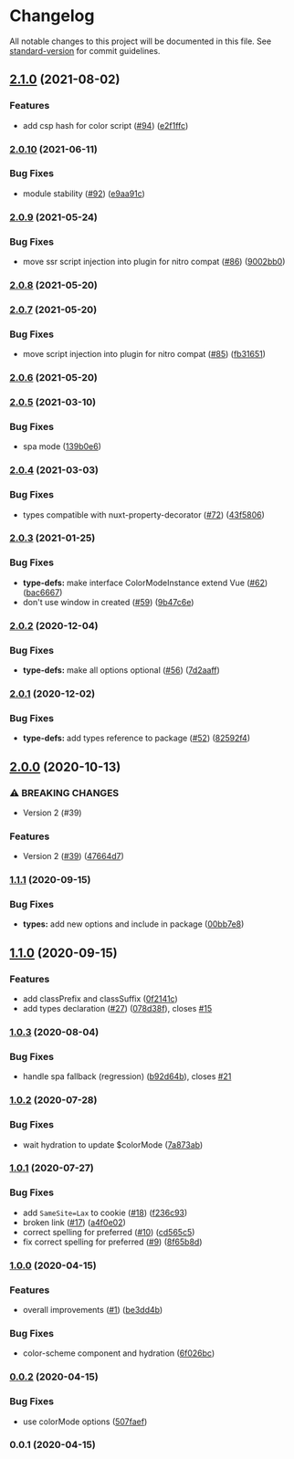 # Changelog

All notable changes to this project will be documented in this file. See [standard-version](https://github.com/conventional-changelog/standard-version) for commit guidelines.

## [2.1.0](https://github.com/nuxt-community/color-mode-module/compare/v2.0.10...v2.1.0) (2021-08-02)


### Features

* add csp hash for color script ([#94](https://github.com/nuxt-community/color-mode-module/issues/94)) ([e2f1ffc](https://github.com/nuxt-community/color-mode-module/commit/e2f1ffc2a64dd22d7ed5b40fc6bc78562e47c9d0))

### [2.0.10](https://github.com/nuxt-community/color-mode-module/compare/v2.0.9...v2.0.10) (2021-06-11)


### Bug Fixes

* module stability ([#92](https://github.com/nuxt-community/color-mode-module/issues/92)) ([e9aa91c](https://github.com/nuxt-community/color-mode-module/commit/e9aa91c8caf56d6cae1dfe641034a1960bee6269))

### [2.0.9](https://github.com/nuxt-community/color-mode-module/compare/v2.0.8...v2.0.9) (2021-05-24)


### Bug Fixes

* move ssr script injection into plugin for nitro compat ([#86](https://github.com/nuxt-community/color-mode-module/issues/86)) ([9002bb0](https://github.com/nuxt-community/color-mode-module/commit/9002bb0d696bac7945077d6bcafe3993866ebb2f))

### [2.0.8](https://github.com/nuxt-community/color-mode-module/compare/v2.0.7...v2.0.8) (2021-05-20)

### [2.0.7](https://github.com/nuxt-community/color-mode-module/compare/v2.0.5...v2.0.7) (2021-05-20)


### Bug Fixes

* move script injection into plugin for nitro compat ([#85](https://github.com/nuxt-community/color-mode-module/issues/85)) ([fb31651](https://github.com/nuxt-community/color-mode-module/commit/fb31651d7103a972d2e922d623565d791b84078c))

### [2.0.6](https://github.com/nuxt-community/color-mode-module/compare/v2.0.5...v2.0.6) (2021-05-20)

### [2.0.5](https://github.com/nuxt-community/color-mode-module/compare/v2.0.4...v2.0.5) (2021-03-10)


### Bug Fixes

* spa mode ([139b0e6](https://github.com/nuxt-community/color-mode-module/commit/139b0e68fced030db9035839ffdfd2fa1d80c117))

### [2.0.4](https://github.com/nuxt-community/color-mode-module/compare/v2.0.3...v2.0.4) (2021-03-03)


### Bug Fixes

* types compatible with nuxt-property-decorator ([#72](https://github.com/nuxt-community/color-mode-module/issues/72)) ([43f5806](https://github.com/nuxt-community/color-mode-module/commit/43f5806b84f407d55f7de939348e25293ebbaa12))

### [2.0.3](https://github.com/nuxt-community/color-mode-module/compare/v2.0.2...v2.0.3) (2021-01-25)


### Bug Fixes

* **type-defs:** make interface ColorModeInstance extend Vue ([#62](https://github.com/nuxt-community/color-mode-module/issues/62)) ([bac6667](https://github.com/nuxt-community/color-mode-module/commit/bac6667553c1801cd6aaefcce0d829bab03d663a))
* don't use window in created ([#59](https://github.com/nuxt-community/color-mode-module/issues/59)) ([9b47c6e](https://github.com/nuxt-community/color-mode-module/commit/9b47c6ea630e35c8958a62f5b645fd3ef7216846))

### [2.0.2](https://github.com/nuxt-community/color-mode-module/compare/v2.0.1...v2.0.2) (2020-12-04)


### Bug Fixes

* **type-defs:** make all options optional ([#56](https://github.com/nuxt-community/color-mode-module/issues/56)) ([7d2aaff](https://github.com/nuxt-community/color-mode-module/commit/7d2aaff02d0e81327a88be67310ef49263055bad))

### [2.0.1](https://github.com/nuxt-community/color-mode-module/compare/v2.0.0...v2.0.1) (2020-12-02)


### Bug Fixes

* **type-defs:** add types reference to package ([#52](https://github.com/nuxt-community/color-mode-module/issues/52)) ([82592f4](https://github.com/nuxt-community/color-mode-module/commit/82592f4451f696bb8cf2c5d2282fc7b60ac7cbb5))

## [2.0.0](https://github.com/nuxt-community/color-mode-module/compare/v1.1.1...v2.0.0) (2020-10-13)


### ⚠ BREAKING CHANGES

* Version 2 (#39)

### Features

* Version 2 ([#39](https://github.com/nuxt-community/color-mode-module/issues/39)) ([47664d7](https://github.com/nuxt-community/color-mode-module/commit/47664d76dc76a44ff270a6cd8569f512e5b004f3))

### [1.1.1](https://github.com/nuxt-community/color-mode-module/compare/v1.1.0...v1.1.1) (2020-09-15)


### Bug Fixes

* **types:** add new options and include in package ([00bb7e8](https://github.com/nuxt-community/color-mode-module/commit/00bb7e85a114e5f50941b5445395b7b09d9a5a68))

## [1.1.0](https://github.com/nuxt-community/color-mode-module/compare/v1.0.3...v1.1.0) (2020-09-15)


### Features

* add classPrefix and classSuffix ([0f2141c](https://github.com/nuxt-community/color-mode-module/commit/0f2141c182cfef81321d8cd3bed39d173ec281b3))
* add types declaration ([#27](https://github.com/nuxt-community/color-mode-module/issues/27)) ([078d38f](https://github.com/nuxt-community/color-mode-module/commit/078d38f6347a297f388ef65aedfa503892bf73b0)), closes [#15](https://github.com/nuxt-community/color-mode-module/issues/15)

### [1.0.3](https://github.com/nuxt-community/color-mode-module/compare/v1.0.2...v1.0.3) (2020-08-04)


### Bug Fixes

* handle spa fallback (regression) ([b92d64b](https://github.com/nuxt-community/color-mode-module/commit/b92d64b29a15bb901abe406aa8dda5709b5caacc)), closes [#21](https://github.com/nuxt-community/color-mode-module/issues/21)

### [1.0.2](https://github.com/nuxt-community/color-mode-module/compare/v1.0.1...v1.0.2) (2020-07-28)


### Bug Fixes

* wait hydration to update $colorMode ([7a873ab](https://github.com/nuxt-community/color-mode-module/commit/7a873ab1f6f862b608923e904ae153b8f89864fc))

### [1.0.1](https://github.com/nuxt-community/color-mode-module/compare/v1.0.0...v1.0.1) (2020-07-27)


### Bug Fixes

* add `SameSite=Lax` to cookie ([#18](https://github.com/nuxt-community/color-mode-module/issues/18)) ([f236c93](https://github.com/nuxt-community/color-mode-module/commit/f236c93ae6092c8d273c9241901a47e01e058845))
* broken link ([#17](https://github.com/nuxt-community/color-mode-module/issues/17)) ([a4f0e02](https://github.com/nuxt-community/color-mode-module/commit/a4f0e021e31a1fedaef249f38cfd1e88a9e0ea19))
* correct spelling for preferred ([#10](https://github.com/nuxt-community/color-mode-module/issues/10)) ([cd565c5](https://github.com/nuxt-community/color-mode-module/commit/cd565c5f7425cde41b5255631ad088e2a1f4eff2))
* fix correct spelling for preferred ([#9](https://github.com/nuxt-community/color-mode-module/issues/9)) ([8f65b8d](https://github.com/nuxt-community/color-mode-module/commit/8f65b8d21955fc13c5c3428edb6b3f6fea2e3795))

### [1.0.0](https://github.com/nuxt-community/color-mode-module/compare/v0.0.2...v1.0.0) (2020-04-15)

### Features

* overall improvements ([#1](https://github.com/nuxt-community/color-mode-module/issues/1)) ([be3dd4b](https://github.com/nuxt-community/color-mode-module/commit/be3dd4b1885e025d05cac13f921ce338628eb305))


### Bug Fixes

* color-scheme component and hydration ([6f026bc](https://github.com/nuxt-community/color-mode-module/commit/6f026bc88eaeb75560b544d7bdafb36debd9f05d))

### [0.0.2](https://github.com/nuxt-community/color-mode-module/compare/v0.0.1...v0.0.2) (2020-04-15)


### Bug Fixes

* use colorMode options ([507faef](https://github.com/nuxt-community/color-mode-module/commit/507faef219789b674838f0d1de7882e9725664da))

### 0.0.1 (2020-04-15)
